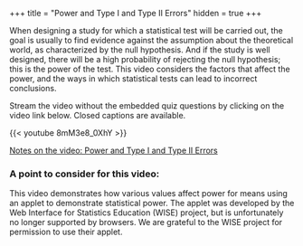 +++
title = "Power and Type I and Type II Errors"
hidden = true
+++

When designing a study for which a statistical test will be carried out, the goal is usually to find evidence against the assumption about the theoretical world, as characterized by the null hypothesis. And if the study is well designed, there will be a high probability of rejecting the null hypothesis; this is the power of the test. This video considers the factors that affect the power, and the ways in which statistical tests can lead to incorrect conclusions.

Stream the video without the embedded quiz questions by clicking on the video link below. Closed captions are available.

{{< youtube 8mM3e8_0XhY >}}

[Notes on the video: Power and Type I and Type II Errors]()

### A point to consider for this video:

This video demonstrates how various values affect power for means using an applet to demonstrate statistical power. The applet was developed by the Web Interface for Statistics Education (WISE) project, but is unfortunately no longer supported by browsers. We are grateful to the WISE project for permission to use their applet.

 